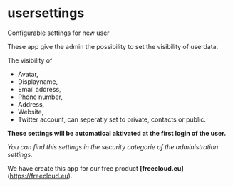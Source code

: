 # usersettings

Configurable settings for new user

These app give the admin the possibility to set the visibility of userdata.

The visibility of 
* Avatar, 
* Displayname, 
* Email address, 
* Phone number, 
* Address, 
* Website,
* Twitter account, 
can seperatly set to private, contacts or public.

**These settings will be automatical aktivated at the first login of the user.**

*You can find this settings in the security categorie of the administration settings.*

We have create this app for our free product **[freecloud.eu]**(https://freecloud.eu).
